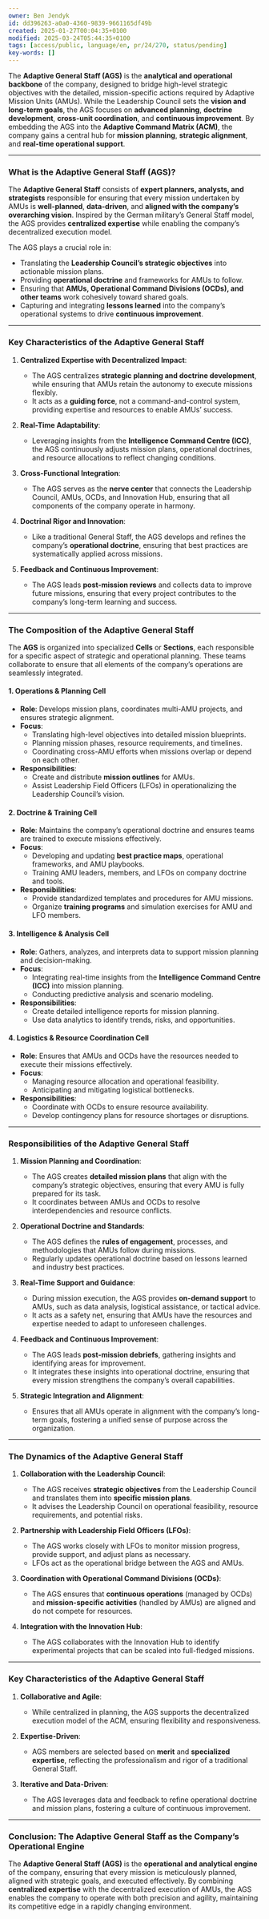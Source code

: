 ```yaml
---
owner: Ben Jendyk
id: dd396263-a0a0-4360-9839-9661165df49b
created: 2025-01-27T00:04:35+0100
modified: 2025-03-24T05:44:35+0100
tags: [access/public, language/en, pr/24/270, status/pending]
key-words: []
---
```


The **Adaptive General Staff (AGS)** is the **analytical and operational backbone** of the company, designed to bridge high-level strategic objectives with the detailed, mission-specific actions required by Adaptive Mission Units (AMUs). While the Leadership Council sets the **vision and long-term goals**, the AGS focuses on **advanced planning**, **doctrine development**, **cross-unit coordination**, and **continuous improvement**. By embedding the AGS into the **Adaptive Command Matrix (ACM)**, the company gains a central hub for **mission planning**, **strategic alignment**, and **real-time operational support**.

---

### **What is the Adaptive General Staff (AGS)?**

The **Adaptive General Staff** consists of **expert planners, analysts, and strategists** responsible for ensuring that every mission undertaken by AMUs is **well-planned**, **data-driven**, and **aligned with the company’s overarching vision**. Inspired by the German military’s General Staff model, the AGS provides **centralized expertise** while enabling the company’s decentralized execution model.

The AGS plays a crucial role in:
- Translating the **Leadership Council’s strategic objectives** into actionable mission plans.
- Providing **operational doctrine** and frameworks for AMUs to follow.
- Ensuring that **AMUs, Operational Command Divisions (OCDs), and other teams** work cohesively toward shared goals.
- Capturing and integrating **lessons learned** into the company’s operational systems to drive **continuous improvement**.

---

### **Key Characteristics of the Adaptive General Staff**

1. **Centralized Expertise with Decentralized Impact**:
   - The AGS centralizes **strategic planning and doctrine development**, while ensuring that AMUs retain the autonomy to execute missions flexibly.
   - It acts as a **guiding force**, not a command-and-control system, providing expertise and resources to enable AMUs’ success.

2. **Real-Time Adaptability**:
   - Leveraging insights from the **Intelligence Command Centre (ICC)**, the AGS continuously adjusts mission plans, operational doctrines, and resource allocations to reflect changing conditions.

3. **Cross-Functional Integration**:
   - The AGS serves as the **nerve center** that connects the Leadership Council, AMUs, OCDs, and Innovation Hub, ensuring that all components of the company operate in harmony.

4. **Doctrinal Rigor and Innovation**:
   - Like a traditional General Staff, the AGS develops and refines the company’s **operational doctrine**, ensuring that best practices are systematically applied across missions.

5. **Feedback and Continuous Improvement**:
   - The AGS leads **post-mission reviews** and collects data to improve future missions, ensuring that every project contributes to the company’s long-term learning and success.

---

### **The Composition of the Adaptive General Staff**

The **AGS** is organized into specialized **Cells** or **Sections**, each responsible for a specific aspect of strategic and operational planning. These teams collaborate to ensure that all elements of the company’s operations are seamlessly integrated.

#### **1. Operations & Planning Cell**
- **Role**: Develops mission plans, coordinates multi-AMU projects, and ensures strategic alignment.
- **Focus**:
  - Translating high-level objectives into detailed mission blueprints.
  - Planning mission phases, resource requirements, and timelines.
  - Coordinating cross-AMU efforts when missions overlap or depend on each other.
- **Responsibilities**:
  - Create and distribute **mission outlines** for AMUs.
  - Assist Leadership Field Officers (LFOs) in operationalizing the Leadership Council’s vision.

#### **2. Doctrine & Training Cell**
- **Role**: Maintains the company’s operational doctrine and ensures teams are trained to execute missions effectively.
- **Focus**:
  - Developing and updating **best practice maps**, operational frameworks, and AMU playbooks.
  - Training AMU leaders, members, and LFOs on company doctrine and tools.
- **Responsibilities**:
  - Provide standardized templates and procedures for AMU missions.
  - Organize **training programs** and simulation exercises for AMU and LFO members.

#### **3. Intelligence & Analysis Cell**
- **Role**: Gathers, analyzes, and interprets data to support mission planning and decision-making.
- **Focus**:
  - Integrating real-time insights from the **Intelligence Command Centre (ICC)** into mission planning.
  - Conducting predictive analysis and scenario modeling.
- **Responsibilities**:
  - Create detailed intelligence reports for mission planning.
  - Use data analytics to identify trends, risks, and opportunities.

#### **4. Logistics & Resource Coordination Cell**
- **Role**: Ensures that AMUs and OCDs have the resources needed to execute their missions effectively.
- **Focus**:
  - Managing resource allocation and operational feasibility.
  - Anticipating and mitigating logistical bottlenecks.
- **Responsibilities**:
  - Coordinate with OCDs to ensure resource availability.
  - Develop contingency plans for resource shortages or disruptions.

---

### **Responsibilities of the Adaptive General Staff**

1. **Mission Planning and Coordination**:
   - The AGS creates **detailed mission plans** that align with the company’s strategic objectives, ensuring that every AMU is fully prepared for its task.
   - It coordinates between AMUs and OCDs to resolve interdependencies and resource conflicts.

2. **Operational Doctrine and Standards**:
   - The AGS defines the **rules of engagement**, processes, and methodologies that AMUs follow during missions.
   - Regularly updates operational doctrine based on lessons learned and industry best practices.

3. **Real-Time Support and Guidance**:
   - During mission execution, the AGS provides **on-demand support** to AMUs, such as data analysis, logistical assistance, or tactical advice.
   - It acts as a safety net, ensuring that AMUs have the resources and expertise needed to adapt to unforeseen challenges.

4. **Feedback and Continuous Improvement**:
   - The AGS leads **post-mission debriefs**, gathering insights and identifying areas for improvement.
   - It integrates these insights into operational doctrine, ensuring that every mission strengthens the company’s overall capabilities.

5. **Strategic Integration and Alignment**:
   - Ensures that all AMUs operate in alignment with the company’s long-term goals, fostering a unified sense of purpose across the organization.

---

### **The Dynamics of the Adaptive General Staff**

1. **Collaboration with the Leadership Council**:
   - The AGS receives **strategic objectives** from the Leadership Council and translates them into **specific mission plans**.
   - It advises the Leadership Council on operational feasibility, resource requirements, and potential risks.

2. **Partnership with Leadership Field Officers (LFOs)**:
   - The AGS works closely with LFOs to monitor mission progress, provide support, and adjust plans as necessary.
   - LFOs act as the operational bridge between the AGS and AMUs.

3. **Coordination with Operational Command Divisions (OCDs)**:
   - The AGS ensures that **continuous operations** (managed by OCDs) and **mission-specific activities** (handled by AMUs) are aligned and do not compete for resources.

4. **Integration with the Innovation Hub**:
   - The AGS collaborates with the Innovation Hub to identify experimental projects that can be scaled into full-fledged missions.

---

### **Key Characteristics of the Adaptive General Staff**

1. **Collaborative and Agile**:
   - While centralized in planning, the AGS supports the decentralized execution model of the ACM, ensuring flexibility and responsiveness.

2. **Expertise-Driven**:
   - AGS members are selected based on **merit** and **specialized expertise**, reflecting the professionalism and rigor of a traditional General Staff.

3. **Iterative and Data-Driven**:
   - The AGS leverages data and feedback to refine operational doctrine and mission plans, fostering a culture of continuous improvement.

---

### **Conclusion: The Adaptive General Staff as the Company’s Operational Engine**

The **Adaptive General Staff (AGS)** is the **operational and analytical engine** of the company, ensuring that every mission is meticulously planned, aligned with strategic goals, and executed effectively. By combining **centralized expertise** with the decentralized execution of AMUs, the AGS enables the company to operate with both precision and agility, maintaining its competitive edge in a rapidly changing environment.